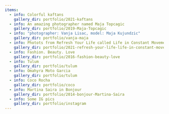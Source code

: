 ```yaml
---
items:
  - info: Colorful kaftans
    gallery_dir: portfolio/2021-kaftans
  - info: An amazing photographer named Maja Topcagic
    gallery_dir: portfolio/2019-Maja-Topcagic
  - info: "photographer: Vanja Lisac, model: Maja Kujundzic"
    gallery_dir: portfolio/vanja-maja
  - info: Photots from Refresh Your Life called Life in Constant Movement
    gallery_dir: portfolio/2021-refresh-your-life-life-in-constant-movement
  - info: Fashion. Beauty. Love
    gallery_dir: portfolio/2016-fashion-beauty-love
  - info: Tulum
    gallery_dir: portfolio/tulum
  - info: Omahyra Moto Garcia
    gallery_dir: portfolio/tulum
  - info: Coco Rocha
    gallery_dir: portfolio/coco
  - info: Martina Saira in Bonjour
    gallery_dir: portfolio/2014-bonjour-Martina-Saira
  - info: Some IG pics
    gallery_dir: portfolio/instagram
---
```


